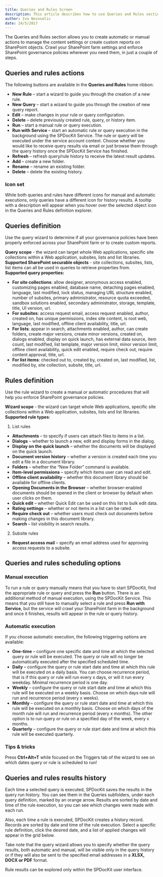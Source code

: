 ```yaml
---
title: Queries and Rules Screen
description: This article describes how to use Queries and Rules section to enforce SharePoint governance policies or create custom reports for SharePoint securable objects.
author: Iva Novoselic
date: 24/5/2017
---
```


The Queries and Rules section allows you to create automatic or manual actions to manage the content settings or create custom reports on SharePoint objects. Crawl your SharePoint farm settings and enforce SharePoint governance policies wherever you need them, in just a couple of steps.

## Queries and rules actions
The following buttons are available in the __Queries and Rules__ home ribbon:
* __New Rule__ – start a wizard to guide you through the creation of a new rule.
* __New Query__ – start a wizard to guide you through the creation of new query report.
* __Edit__ – make changes in your rule or query configuration.
* __Delete__ – delete previously created rule, query, or history item.
* __Run__ – start a manual rule or query execution.
* __Run with Service__ – start an automatic rule or query execution in the background using the SPDocKit Service. The rule or query will be executed under the service account context. Choose whether you would like to receive query results via email or just browse them through the query history once the SPDocKit Service has finished.
* __Refresh__ – refresh query/rule history to receive the latest result updates.
* __Add__ – create a new folder.
* __Rename__ – rename an existing folder.
* __Delete__ – delete the existing history.

### Icon set
While both queries and rules have different icons for manual and automatic executions, only queries have a different icon for history results. A tooltip with a description will appear when you hover over the selected object icon in the Queries and Rules definition explorer.

## Queries definition
Use the query wizard to determine if all your governance policies have been properly enforced across your SharePoint farm or to create custom reports.

__Query scope__ - the wizard can target whole Web applications, specific site collections within a Web application, subsites, lists and list libraries.  
__Supported SharePoint securable objects__ - site collections, subsites, lists, list items can all be used in queries to retrieve properties from.  
__Supported query properties:__
* __For site collections__: allow designer, anonymous access enabled, customizing pages enabled, database name, detaching pages enabled, language, last modified, lock status, managing URL structure enabled, number of subsites, primary administrator, resource quota exceeded, sandbox solutions enabled, secondary administrator, storage, template, title, UI version, url.
* __For subsites__: access request email, access request enabled, author, created on, has unique permissions, index site content, is root web, language, last modified, offline client availability, title, url.
* __For lists__: appear in search, attachments enabled, author, can create folders, create major versions, create minor versions, created on, dialogs enabled, display on quick launch, has external data source, item count, last modified, list template, major version limit, minor version limit, offline client availability, quick edit enabled, require check out, require content approval, title, url.
* __For list items__: checked out to, created by, created on, last modified, list, modified by, site collection, subsite, title, url.

## Rules definition
Use the rule wizard to create a manual or automatic procedures that will help you enforce SharePoint governance policies.

__Wizard scope__ - the wizard can target whole Web applications, specific site collections within a Web application, subsites, lists and list libraries.  
__Supported rule types__:
1. List rules
  * __Attachments__ – to specify if users can attach files to items in a list.
  * __Dialogs__ – whether to launch a new, edit and display forms in the dialog.
  * __Display on the quick launch__ – whether the documents will be displayed on the quick launch.
  * __Document version history__ – whether a version is created each time you edit a file in a document library.
  * __Folders__ – whether the “New Folder” command is available.
  * __Item-level permissions__ – specify which items user can read and edit.
  * __Offline client availability__ – whether this document library should be available for offline clients.
  * __Opening Documents in the Browser__ – whether browser-enabled documents should be opened in the client or browser by default when user clicks on them.
  * __Quick edit__ – whether Quick Edit can be used on this list to bulk edit data.
  * __Rating settings__ – whether or not items in a list can be rated.
  * __Require check out__ – whether users must check out documents before making changes in this document library.
   * __Search__ – list visibility in search results.

2. Subsite rules
  * __Request access mail__ – specify an email address used for approving access requests to a subsite.

## Queries and rules scheduling options
### Manual execution
To run a rule or query manually means that you have to start SPDocKit, find the appropriate rule or query and press the __Run__ button. There is an additional method of manual execution, using the SPDocKit Service. This means that you still have to manually select a rule and press __Run with Service__, but the service will crawl your SharePoint farm in the background and once it finishes, results will appear in the rule or query history.

### Automatic execution

If you choose automatic execution, the following triggering options are available:

*  __One-time__ – configure one specific date and time at which the selected query or rule will be executed. The query or rule will no longer be automatically executed after the specified scheduled time.
* __Daily__ – configure the query or rule start date and time at which this rule will be executed on a daily basis. You can choose recurrence period, that is if this query or rule will run every x days, or will it run every weekday. Minimal recurrence period is one day.
* __Weekly__ – configure the query or rule start date and time at which this rule will be executed on a weekly basis. Choose on which days rule will run and recurrence period (every x weeks).
* __Monthly__ – configure the query or rule start date and time at which this rule will be executed on a monthly basis. Choose on which days of the month rule will run and recurrence period (every x months). The other option is to run query or rule on a specified day of the week, every x months.
* __Quarterly__ –  configure the query or rule start date and time at which this rule will be executed quarterly.

### Tips & tricks
Press __Ctrl+Alt+T__ while focused on the Triggers tab of the wizard to see on which dates query or rule is scheduled to run!

## Queries and rules results history
Each time a selected query is executed, SPDocKit saves the results in the query run history. You can see them in the Queries subfolders, under each query definition, marked by an orange arrow. Results are sorted by date and time of the rule execution, so you can see which changes were made with each run.

Also, each time a rule is executed, SPDocKit creates a history record. Records are sorted by date and time of the rule execution. Select a specific rule definition, click the desired date, and a list of applied changes will appear in the grid below.

Take note that the query wizard allows you to specify whether the query results, both automatic and manual, will be visible only in the query history or if they will also be sent to the specified email addresses in a __XLSX, DOCX or PDF__ format. 
 
Rule results can be explored only within the SPDocKit user interface.
